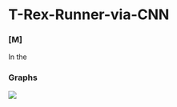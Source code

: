 # T-Rex-Runner-via-CNN


### [M]

In the 



### Graphs



![](https://github.com/Efekurdoglu/T-Rex-Runner-via-CNN/blob/main/Accuracy.JPG.jpg)
